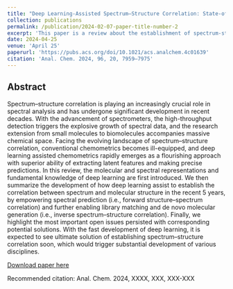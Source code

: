 ```yaml
---
title: "Deep Learning-Assisted Spectrum–Structure Correlation: State-of-the-Art and Perspectives"
collection: publications
permalink: /publication/2024-02-07-paper-title-number-2
excerpt: 'This paper is a review about the establishment of spectrum-structure correlation assisted by deep learning.'
date: 2024-04-25
venue: 'April 25'
paperurl: 'https://pubs.acs.org/doi/10.1021/acs.analchem.4c01639'
citation: 'Anal. Chem. 2024, 96, 20, 7959–7975'
---
```

## Abstract
Spectrum–structure correlation is playing an increasingly crucial role in spectral analysis and has undergone significant development in recent decades. With the advancement of spectrometers, the high-throughput detection triggers the explosive growth of spectral data, and the research extension from small molecules to biomolecules accompanies massive chemical space. Facing the evolving landscape of spectrum–structure correlation, conventional chemometrics becomes ill-equipped, and deep learning assisted chemometrics rapidly emerges as a flourishing approach with superior ability of extracting latent features and making precise predictions. In this review, the molecular and spectral representations and fundamental knowledge of deep learning are first introduced. We then summarize the development of how deep learning assist to establish the correlation between spectrum and molecular structure in the recent 5 years, by empowering spectral prediction (i.e., forward structure–spectrum correlation) and further enabling library matching and de novo molecular generation (i.e., inverse spectrum–structure correlation). Finally, we highlight the most important open issues persisted with corresponding potential solutions. With the fast development of deep learning, it is expected to see ultimate solution of establishing spectrum–structure correlation soon, which would trigger substantial development of various disciplines.


[Download paper here](https://pubs.acs.org/doi/10.1021/acs.analchem.4c01639)

Recommended citation: Anal. Chem. 2024, XXXX, XXX, XXX-XXX